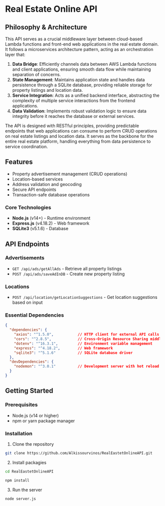 # Real Estate Online API

## Philosophy & Architecture
This API serves as a crucial middleware layer between cloud-based Lambda functions and front-end web applications in the real estate domain. It follows a microservices architecture pattern, acting as an orchestration layer that:

1. **Data Bridge**: Efficiently channels data between AWS Lambda functions and client applications, ensuring smooth data flow while maintaining separation of concerns.
2. **State Management**: Maintains application state and handles data persistence through a SQLite database, providing reliable storage for property listings and location data.
3. **Service Integration**: Acts as a unified backend interface, abstracting the complexity of multiple service interactions from the frontend applications.
4. **Data Validation**: Implements robust validation logic to ensure data integrity before it reaches the database or external services.

The API is designed with RESTful principles, providing predictable endpoints that web applications can consume to perform CRUD operations on real estate listings and location data. It serves as the backbone for the entire real estate platform, handling everything from data persistence to service coordination.

## Features
- Property advertisement management (CRUD operations)
- Location-based services
- Address validation and geocoding
- Secure API endpoints
- Transaction-safe database operations

### Core Technologies
- **Node.js** (v14+) - Runtime environment
- **Express.js** (v4.18.2) - Web framework
- **SQLite3** (v5.1.6) - Database

## API Endpoints

### Advertisements
- `GET /api/ads/getAllAds` - Retrieve all property listings
- `POST /api/ads/saveAdInDB` - Create new property listing

### Locations
- `POST /api/location/getLocationSuggestions` - Get location suggestions based on input

### Essential Dependencies
```json
{
  "dependencies": {
    "axios": "^1.5.0",           // HTTP client for external API calls
    "cors": "^2.8.5",            // Cross-Origin Resource Sharing middleware
    "dotenv": "^16.3.1",         // Environment variable management
    "express": "^4.18.2",        // Web framework
    "sqlite3": "^5.1.6"          // SQLite database driver
  },
  "devDependencies": {
    "nodemon": "^3.0.1"          // Development server with hot reload
  }
}
```

## Getting Started

### Prerequisites
- Node.js (v14 or higher)
- npm or yarn package manager

### Installation
1. Clone the repository
```bash
git clone https://github.com/Alkissourvinos/RealEastetOnlineAPI.git
```
2. Install packagies
```bash
cd RealEastetOnlineAPI
```
```bash
npm install
```
3. Run the server
```bash
node server.js
```

